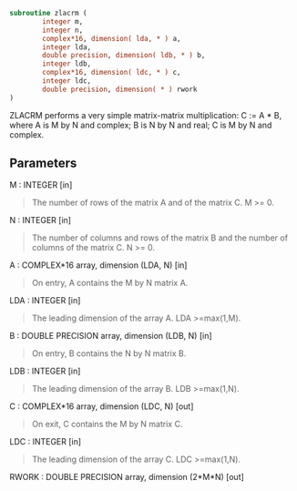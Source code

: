 ```fortran
subroutine zlacrm (
        integer m,
        integer n,
        complex*16, dimension( lda, * ) a,
        integer lda,
        double precision, dimension( ldb, * ) b,
        integer ldb,
        complex*16, dimension( ldc, * ) c,
        integer ldc,
        double precision, dimension( * ) rwork
)
```

ZLACRM performs a very simple matrix-matrix multiplication:
C := A \* B,
where A is M by N and complex; B is N by N and real;
C is M by N and complex.

## Parameters
M : INTEGER [in]
> The number of rows of the matrix A and of the matrix C.
> M >= 0.

N : INTEGER [in]
> The number of columns and rows of the matrix B and
> the number of columns of the matrix C.
> N >= 0.

A : COMPLEX\*16 array, dimension (LDA, N) [in]
> On entry, A contains the M by N matrix A.

LDA : INTEGER [in]
> The leading dimension of the array A. LDA >=max(1,M).

B : DOUBLE PRECISION array, dimension (LDB, N) [in]
> On entry, B contains the N by N matrix B.

LDB : INTEGER [in]
> The leading dimension of the array B. LDB >=max(1,N).

C : COMPLEX\*16 array, dimension (LDC, N) [out]
> On exit, C contains the M by N matrix C.

LDC : INTEGER [in]
> The leading dimension of the array C. LDC >=max(1,N).

RWORK : DOUBLE PRECISION array, dimension (2\*M\*N) [out]
